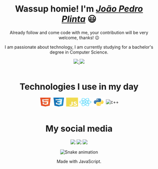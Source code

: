 <div>
  <h1 align="center">Wassup homie! I'm  <a href="https://www.linkedin.com/in/joao-pedro-plinta/"><i>João Pedro Plinta</i></a> 😃️</h1>
  <p align="center">Already follow and come code with me, your contribution will be very welcome, thanks! 😉️</h2>
  <p align="center">I am passionate about technology, I am currently studying for a bachelor's degree in Computer Science.</p>
</div>

<div align="center">
  <a href="https://github.com/joaopedroplinta">
    <img height="150em" src="https://github-readme-stats.vercel.app/api?username=joaopedroplinta&count_private=true&include_all_commits=true&show_icons=true&theme=tokyonight&hide_border=false&show_owner=true"/>
    <img height="150em" src="https://github-readme-stats.vercel.app/api/top-langs/?username=joaopedroplinta&theme=dracula&hide_border=false&&layout=compact"/>
  </a>
</div>

<div align="center" valign="top"><br>
  <h1 align="center">Technologies I use in my day</h1>
  <img align="center" alt="HTML" height="30" width="40" src="https://raw.githubusercontent.com/devicons/devicon/master/icons/html5/html5-original.svg">
  <img align="center" alt="CSS" height="30" width="40" src="https://raw.githubusercontent.com/devicons/devicon/master/icons/css3/css3-original.svg">
  <img align="center" alt="JavaScript" height="30" width="40" src="https://raw.githubusercontent.com/devicons/devicon/master/icons/javascript/javascript-plain.svg">
  <img align="center" alt="React" height="30" width="40" src="https://raw.githubusercontent.com/devicons/devicon/master/icons/react/react-original.svg">
  <img align="center" alt="Python" height="30" width="40" src="https://raw.githubusercontent.com/devicons/devicon/master/icons/python/python-original.svg">
  <img align="center" alt="c++" height="30" width="100" src="https://img.shields.io/badge/C%2B%2B-00599C?style=for-the-badge&logo=c%2B%2B&logoColor=white">
</div><br>

<div align="center">
  <h1>My social media</h1>
  <a href="https://www.instagram.com/pinguim_joao/" target="_blank"><img src="https://img.shields.io/badge/-Instagram-%23E4405F?style=for-the-badge&logo=instagram&logoColor=white" target="_blank"></a>
  <a href="https://www.linkedin.com/in/joao-pedro-plinta/" target="_blank"><img src="https://img.shields.io/badge/-LinkedIn-%230077B5?style=for-the-badge&logo=linkedin&logoColor=white" target="_blank"></a>
  <a href="https://twitter.com/pinguim_joao2" target="_blank"><img src="https://img.shields.io/badge/Twitter-1DA1F2?style=for-the-badge&logo=twitter&logoColor=white" target="_blank"></a>
</div>

<div align="center">
  
  ![Snake animation](https://github.com/danielbped/danielbped/blob/output/github-contribution-grid-snake.svg)
  
</div>

<div align="center">
  <p>Made with JavaScript.</p>
</div
